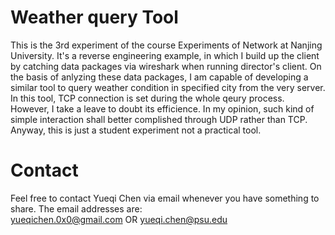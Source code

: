 # Weather query Tool
  This is the 3rd experiment of the course Experiments of Network at Nanjing University. It's a reverse engineering example, in which I build up the client by catching data packages via wireshark when running director's client. On the basis of anlyzing these data packages, I am capable of developing a similar tool to query weather condition in specified city from the very server.  
  In this tool, TCP connection is set during the whole qeury process. However, I take a leave to doubt its efficience. In my opinion, such kind of simple interaction shall better complished through UDP rather than TCP. Anyway, this is just a student experiment not a practical tool.   

# Contact
  Feel free to contact Yueqi Chen via email whenever you have something to share. The email addresses are:  
  yueqichen.0x0@gmail.com  OR yueqi.chen@psu.edu
